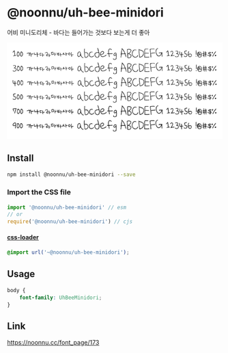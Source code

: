# @noonnu/uh-bee-minidori

어비 미니도리체 - 바다는 들어가는 것보다 보는게 더 좋아

![example](./example.png)

## Install

```bash
npm install @noonnu/uh-bee-minidori --save
```

### Import the CSS file

```js
import '@noonnu/uh-bee-minidori' // esm
// or
require('@noonnu/uh-bee-minidori') // cjs
```

#### [css-loader](https://github.com/webpack-contrib/css-loader)

```css
@import url('~@noonnu/uh-bee-minidori');
```

## Usage

```css
body {
    font-family: UhBeeMinidori;
}
```

## Link

https://noonnu.cc/font_page/173
